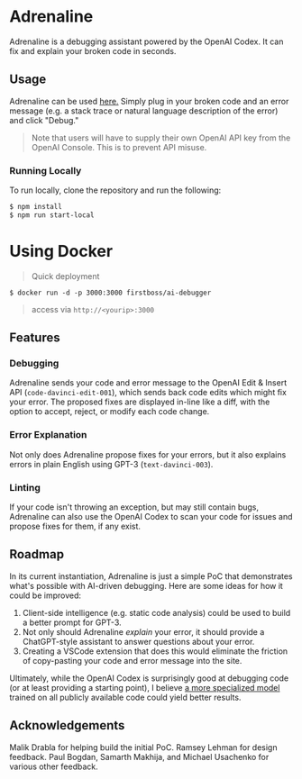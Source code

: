 # Adrenaline

Adrenaline is a debugging assistant powered by the OpenAI Codex. It can fix and explain your broken code in seconds.

## Usage

Adrenaline can be used [here.](https://useadrenaline.com/playground) Simply plug in your broken code and an error message (e.g. a stack trace or natural language description of the error) and click "Debug."

> Note that users will have to supply their own OpenAI API key from the OpenAI Console. This is to prevent API misuse.

### Running Locally

To run locally, clone the repository and run the following:

```bash
$ npm install
$ npm run start-local
```
# Using Docker 

> Quick deployment 

``` $ docker run -d -p 3000:3000 firstboss/ai-debugger ```
> access via ```http://<yourip>:3000```

## Features

### Debugging

Adrenaline sends your code and error message to the OpenAI Edit & Insert API (`code-davinci-edit-001`), which sends back code edits which might fix your error. The proposed fixes are displayed in-line like a diff, with the option to accept, reject, or modify each code change.

### Error Explanation

Not only does Adrenaline propose fixes for your errors, but it also explains errors in plain English using GPT-3 (`text-davinci-003`).

### Linting

If your code isn't throwing an exception, but may still contain bugs, Adrenaline can also use the OpenAI Codex to scan your code for issues and propose fixes for them, if any exist.

## Roadmap

In its current instantiation, Adrenaline is just a simple PoC that demonstrates what's possible with AI-driven debugging. Here are some ideas for how it could be improved:

1. Client-side intelligence (e.g. static code analysis) could be used to build a better prompt for GPT-3.
2. Not only should Adrenaline _explain_ your error, it should provide a ChatGPT-style assistant to answer questions about your error.
3. Creating a VSCode extension that does this would eliminate the friction of copy-pasting your code and error message into the site.

Ultimately, while the OpenAI Codex is surprisingly good at debugging code (or at least providing a starting point), I believe [a more specialized model](https://ai.stanford.edu/blog/DrRepair/) trained on all publicly available code could yield better results.

## Acknowledgements

Malik Drabla for helping build the initial PoC. Ramsey Lehman for design feedback. Paul Bogdan, Samarth Makhija, and Michael Usachenko for various other feedback.
